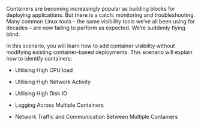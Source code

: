 Containers are becoming increasingly popular as building blocks for deploying applications. But there is a catch: monitoring and troubleshooting.  Many common Linux tools – the same visibility tools we’ve all been using for decades – are now failing to perform as expected. We’re suddenly flying blind.

In this scenario, you will learn how to add container visibility without modifying existing container-based deployments. This scenario will explain how to identify containers:

* Utilising High CPU load

* Utilising High Network Activity

* Utilising High Disk IO

* Logging Across Multiple Containers

* Network Traffic and Communication Between Multiple Containers
